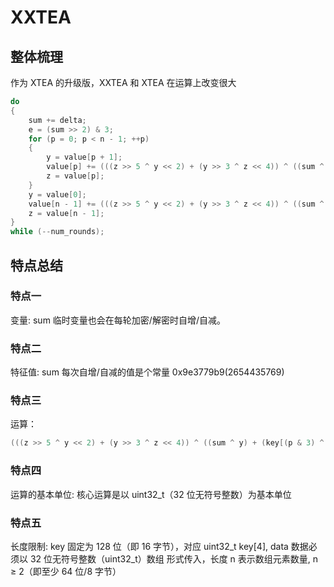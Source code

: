 # XXTEA
## 整体梳理
作为 XTEA 的升级版，XXTEA 和 XTEA 在运算上改变很大
```c++
do 
{
    sum += delta;
    e = (sum >> 2) & 3;
    for (p = 0; p < n - 1; ++p)
    {
        y = value[p + 1];
        value[p] += (((z >> 5 ^ y << 2) + (y >> 3 ^ z << 4)) ^ ((sum ^ y) + (key[(p & 3) ^ e] ^ z)));
        z = value[p];
    }
    y = value[0];
    value[n - 1] += (((z >> 5 ^ y << 2) + (y >> 3 ^ z << 4)) ^ ((sum ^ y) + (key[(p & 3) ^ e] ^ z)));
    z = value[n - 1];
}
while (--num_rounds);
```

## 特点总结
### 特点一
变量: sum 临时变量也会在每轮加密/解密时自增/自减。

### 特点二
特征值: sum 每次自增/自减的值是个常量 0x9e3779b9(2654435769)

### 特点三
运算：
```c
(((z >> 5 ^ y << 2) + (y >> 3 ^ z << 4)) ^ ((sum ^ y) + (key[(p & 3) ^ e] ^ z)));
```

### 特点四
运算的基本单位: 核心运算是​​以 uint32_t（32 位无符号整数）为基本单位​​

### 特点五
长度限制: key ​​固定为 128 位​​（即 ​​16 字节​​），对应 uint32_t key[4], data 数据必须以 ​​32 位无符号整数（uint32_t）数组​​ 形式传入，长度 n 表示数组元素数量, n ≥ 2（即至少 ​​64 位/8 字节​​）
